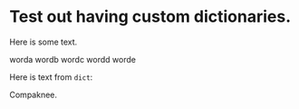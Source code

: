 # Test out having custom dictionaries.

Here is some text.

worda
wordb
wordc
wordd
worde

Here is text from `dict`:

Compaknee.
